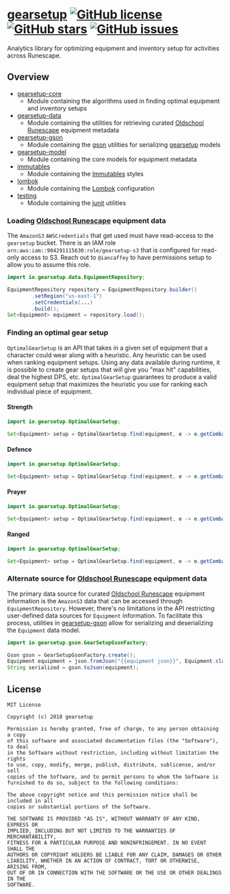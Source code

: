 # [gearsetup](https://gearsetup.io) [![GitHub license](https://img.shields.io/github/license/gearsetup/gearsetup.svg)](https://github.com/gearsetup/gearsetup/blob/master/LICENSE) [![GitHub stars](https://img.shields.io/github/stars/gearsetup/gearsetup.svg?style=social)](https://github.com/gearsetup/gearsetup/stargazers) [![GitHub issues](https://img.shields.io/github/issues/gearsetup/gearsetup.svg?style=social)](https://github.com/gearsetup/gearsetup/issues)

Analytics library for optimizing equipment and inventory setup for activities across Runescape.

## Overview
 - [gearsetup-core](https://github.com/gearsetup/gearsetup/tree/master/gearsetup-core) 
   - Module containing the algorithms used in finding optimal equipment and inventory setups
 - [gearsetup-data](https://github.com/gearsetup/gearsetup/tree/master/gearsetup-data) 
   - Module containing the utilities for retrieving curated [Oldschool Runescape](https://oldschool.runescape.com/) equipment metadata
 - [gearsetup-gson](https://github.com/gearsetup/gearsetup/tree/master/gearsetup-gson)
   - Module containing the [gson](https://github.com/google/gson) utilities for serializing [gearsetup](https://github.com/gearsetup/gearsetup) models
 - [gearsetup-model](https://github.com/gearsetup/gearsetup/tree/master/gearsetup-model) 
   - Module containing the core models for equipment metadata
 - [immutables](https://github.com/gearsetup/gearsetup/tree/master/immutables)
   - Module containing the [Immutables](https://github.com/immutables/immutables) styles
 - [lombok](https://github.com/gearsetup/gearsetup/tree/master/lombok)
   - Module containing the [Lombok](https://github.com/rzwitserloot/lombok) configuration
 - [testing](https://github.com/gearsetup/gearsetup/tree/master/testing)
   - Module containing the [junit](https://github.com/junit-team/junit4) utilities
 
### Loading [Oldschool Runescape](https://oldschool.runescape.com/) equipment data
The `AmazonS3` `AWSCredentials` that get used must have read-access to the `gearsetup` bucket.
There is an IAM role `arn:aws:iam::904291115630:role/gearsetup-s3` that is configured for read-only access to S3. Reach out to `@iancaffey` to have permissions setup to allow you to assume this role.
```java
import io.gearsetup.data.EquipmentRepository;

EquipmentRepository repository = EquipmentRepository.builder()
        .setRegion("us-east-1")
        .setCredentials(...)
        .build();
Set<Equipment> equipment = repository.load();
```

### Finding an optimal gear setup
`OptimalGearSetup` is an API that takes in a given set of equipment that a character could wear along with a heuristic. 
Any heuristic can be used when ranking equipment setups. Using any data available during runtime, it is possible to create
gear setups that will give you "max hit" capabilities, deal the highest DPS, etc. `OptimalGearSetup` guarantees to produce
a valid equipment setup that maximizes the heuristic you use for ranking each individual piece of equipment.

#### Strength
```java
import io.gearsetup.OptimalGearSetup;

Set<Equipment> setup = OptimalGearSetup.find(equipment, e -> e.getCombatBonuses().getMeleeStrength());
```
#### Defence
```java
import io.gearsetup.OptimalGearSetup;

Set<Equipment> setup = OptimalGearSetup.find(equipment, e -> e.getCombatBonuses().getDefenceBonuses().getSlashBonus());
```
#### Prayer
```java
import io.gearsetup.OptimalGearSetup;

Set<Equipment> setup = OptimalGearSetup.find(equipment, e -> e.getCombatBonuses().getPrayerBonus());
```
#### Ranged
```java
import io.gearsetup.OptimalGearSetup;

Set<Equipment> setup = OptimalGearSetup.find(equipment, e -> e.getCombatBonuses().getRangedStrength());
```

### Alternate source for [Oldschool Runescape](https://oldschool.runescape.com/) equipment data
The primary data source for curated [Oldschool Runescape](https://oldschool.runescape.com/) equipment information is the `AmazonS3`
data that can be accessed through `EquipmentRepository`. However, there's no limitations in the API restricting user-defined data
sources for `Equipment` information. To facilitate this process, utilities in [gearsetup-gson](https://github.com/gearsetup/gearsetup/tree/master/gearsetup-gson)
allow for serializing and deserializing the `Equipment` data model.
```java
import io.gearsetup.gson.GearSetupGsonFactory;

Gson gson = GearSetupGsonFactory.create();
Equipment equipment = json.fromJson("{{equipment json}}", Equipment.class);
String serialized = gson.toJson(equipment);
```


## License
```
MIT License

Copyright (c) 2018 gearsetup

Permission is hereby granted, free of charge, to any person obtaining a copy
of this software and associated documentation files (the "Software"), to deal
in the Software without restriction, including without limitation the rights
to use, copy, modify, merge, publish, distribute, sublicense, and/or sell
copies of the Software, and to permit persons to whom the Software is
furnished to do so, subject to the following conditions:

The above copyright notice and this permission notice shall be included in all
copies or substantial portions of the Software.

THE SOFTWARE IS PROVIDED "AS IS", WITHOUT WARRANTY OF ANY KIND, EXPRESS OR
IMPLIED, INCLUDING BUT NOT LIMITED TO THE WARRANTIES OF MERCHANTABILITY,
FITNESS FOR A PARTICULAR PURPOSE AND NONINFRINGEMENT. IN NO EVENT SHALL THE
AUTHORS OR COPYRIGHT HOLDERS BE LIABLE FOR ANY CLAIM, DAMAGES OR OTHER
LIABILITY, WHETHER IN AN ACTION OF CONTRACT, TORT OR OTHERWISE, ARISING FROM,
OUT OF OR IN CONNECTION WITH THE SOFTWARE OR THE USE OR OTHER DEALINGS IN THE
SOFTWARE.
```